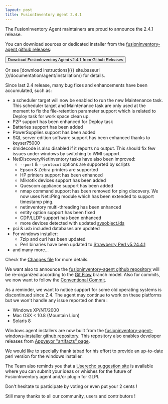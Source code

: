 ```yaml
---
layout: post
title: FusionInventory Agent 2.4.1
---
```


The FusionInventory Agent maintainers are proud to announce the 2.4.1 release.

You can download sources or dedicated installer from the [fusioninventory-agent github releases](https://github.com/fusioninventory/fusioninventory-agent/releases/tag/2.4.1):

<button class="button-save large" onclick="window.location.href='https://github.com/fusioninventory/fusioninventory-agent/releases/tag/2.4.1'">Download FusionInventory Agent v2.4.1 from Github Releases</button>

Or see [download instructions]({{ site.baseurl }}/documentation/agent/installation/) for details.

Since last 2.4 release, many bug fixes and enhancements have been accumulated, such as:

- a scheduler target will now be enabled to run the new Maintenance task. This scheduler target and Maintenance task are only used at the moment to fix the file-retention parameter support which is related to Deploy task for work space clean up.
- P2P support has been enhanced for Deploy task
- Batteries support has been added
- PowerSupplies support has been added
- SQL server edition software support has been enhanced thanks to keyser75000
- dmidecode is also disabled if it reports no output. This should fix few
  issues under windows by switching to WMI support.
- NetDiscovery/NetInventory tasks have also been improved:
  - `--port` & `--protocol` options are supported by scripts
  - Epson & Zebra printers are supported
  - HP printers support has been enhanced
  - Mikrotik devices support has been added
  - Quescom appliance support has been added
  - nmap command support has been removed for ping discovery. We now uses Net::Ping module which has been extended to support timestamp ping.
  - netinventory multi-threading has been enhanced
  - entity option support has been fixed
  - CDP/LLDP support has been enhanced
  - more devices detected with updated [sysobject.ids](https://github.com/fusioninventory/sysobject.ids)
- pci & usb included databases are updated
- For windows installer:
  - 7zip and curl has been updated
  - Perl binaries have been updated to [Strawberry Perl v5.24.4.1](http://strawberryperl.com/release-notes/5.24.4.1-64bit.html)
- and many more...

Check the [Changes file](https://github.com/fusioninventory/fusioninventory-agent/blob/2.4.1/Changes) for more details.

We want also to announce the [fusioninventory-agent github repository](https://github.com/fusioninventory/fusioninventory-agent) will be re-organized according to the [Git Flow](http://git-flow.readthedocs.io/en/latest/) branch model. Also for commits, we now want to follow the [Conventional Commit](http://conventionalcommits.org/).

As a reminder, we want to notice support for some old operating systems is discontinued since 2.4. The agent may continue to work on these platforms but we won't handle any issue reported on them : 
- Windows XP/NT/2000
- Mac OSX < 10.8 (Mountain Lion)
- Solaris 8

Windows agent installers are now built from the [fusioninventory-agent-windows-installer github repository](https://github.com/fusioninventory/fusioninventory-agent-windows-installer).
This repository also enables developer releases from [Appveyor "artifacts" page](https://ci.appveyor.com/project/fusioninventory/fusioninventory-agent-windows-installer/build/artifacts).

We would like to specially thank tabad for his effort to provide an up-to-date perl version for the windows installer.

The Team also reminds you that a [Userecho suggestion site](http://fusioninventory.userecho.com/) is available where you can submit your ideas or whishes for the future of FusionInventory agent and/or plugin for GLPI.

Don't hesitate to participate by voting or even put your 2 cents !

Still many thanks to all our community, users and contributors !
